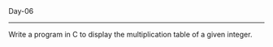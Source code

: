 <head>Day-06</head>
<hr>
<body>Write a program in C to display the multiplication table of a given integer.
</body>